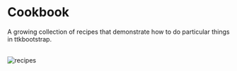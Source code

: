 # Cookbook

A growing collection of recipes that demonstrate how to do particular things in ttkbootstrap. <br><br>

![recipes](../assets/cookbook/code-cooking.jfif)